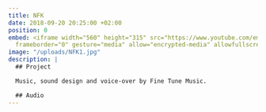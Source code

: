 ```yaml
---
title: NFK
date: 2018-09-20 20:25:00 +02:00
position: 0
embed: <iframe width="560" height="315" src="https://www.youtube.com/embed/c42pDh25N-E?rel=0&amp;showinfo=0"
  frameborder="0" gesture="media" allow="encrypted-media" allowfullscreen></iframe>
image: "/uploads/NFK1.jpg"
description: |
  ## Project

  Music, sound design and voice-over by Fine Tune Music.

  ## Audio
---
```


